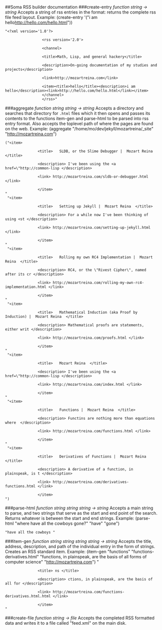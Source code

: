 ##Soma RSS builder documentation
###create-entry *function*
*string -> string*
Accepts a string of rss entries in the format:
    <item>
    <title></title>
    <description></description>
    <link></link>
    </item>
returns the complete rss file feed layout.
Example:
    (create-entry '("<item><title>hello</title><description>i am hello</description><link>http://hello.com/hello.html</link></item>"))

    "<?xml version='1.0'?> 

                     <rss version='2.0'> 

                     <channel>  

                     <title>Math, Lisp, and general hackery</title>  

                     <description>On-going documentation of my studies and projects</description>  

                     <link>http://mozartreina.com</link>  

                     <item><title>hello</title><description>i am hello</description><link>http://hello.com/hello.html</link></item>
                     </channel>
                     </rss>"

###aggregate *function*
*string string -> string*
Accepts a directory and searches that directory for `.html` files which it then opens and passes its contents to the functions item-gen and parse-html to be parsed into rss entry format. Also accepts the toplevel path of where the pages are found on the web.
Example:
    (aggregate "/home/mo/dev/jekyll/mozartreina/_site" "http://mozartreina.com")

    ("<item> 

                   <title>   SLDB, or the Slime Debugger |  Mozart Reina  </title> 

                   <description> I've been using the <a href=\"http://common-lisp </description> 

                   <link> http://mozartreina.com/sldb-or-debugger.html </link> 

                   </item> 
    "
     "<item> 

                   <title>   Setting up Jekyll |  Mozart Reina  </title> 

                   <description> For a while now I've been thinking of using <st </description> 

                   <link> http://mozartreina.com/setting-up-jekyll.html </link> 

                   </item> 
    "
     "<item> 

                   <title>   Rolling my own RC4 Implementation |  Mozart Reina  </title> 

                   <description> RC4, or the \"Rivest Cipher\", named after its cr </description> 

                   <link> http://mozartreina.com/rolling-my-own-rc4-implementation.html </link> 

                   </item> 
    "
     "<item> 

                   <title>   Mathematical Induction (aka Proof by Induction) |  Mozart Reina  </title> 

                   <description> Mathematical proofs are statements, either writ </description> 

                   <link> http://mozartreina.com/proofs.html </link> 

                   </item> 
    "
     "<item> 

                   <title>   Mozart Reina  </title> 

                   <description> I've been using the <a href=\"http://common-lisp </description> 

                   <link> http://mozartreina.com/index.html </link> 

                   </item> 
    "
     "<item> 

                   <title>   Functions |  Mozart Reina  </title> 

                   <description> Functins are nothing more than equations where  </description> 

                   <link> http://mozartreina.com/functions.html </link> 

                   </item> 
    "
     "<item> 

                   <title>   Derivatives of Functions |  Mozart Reina  </title> 

                   <description> A derivative of a function, in plainspeak, is t </description> 

                   <link> http://mozartreina.com/derivatives-functions.html </link> 

                   </item> 
    ")

###parse-html *function*
*string string string -> string*
Accepts a main string to parse, and two strings that serve as the start and end point of the search. Returns whatever is between the start and end strings.
Example:
    (parse-html "where have all the cowboys gone?" "have" "gone")

    "have all the cowboys "

###item-gen *function*
*string string string string -> string*
Accepts the title, address, description, and path of the individual entry in the form of strings. Creates an RSS standard item.
Example:
    (item-gen "functions" "functions-derivatives.html" "functions, in plainspeak, are the basis of all forms of computer science" "http://mozartreina.com")
    "<item> 

                   <title> ns </title> 

                   <description> ctions, in plainspeak, are the basis of all for </description> 

                   <link> http://mozartreina.com/functions-derivatives.html.html </link> 

                   </item> 
    "

###create-file *function*
*string -> file*
Accepts the completed RSS formatted data and writes it to a file called "feed.xml" on the main disk.
